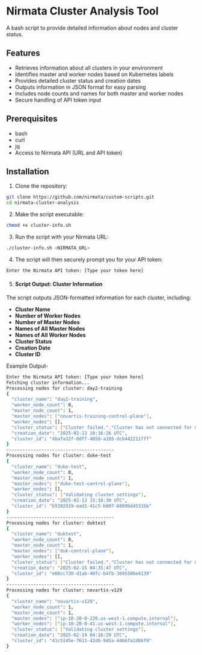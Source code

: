 # Nirmata Cluster Analysis Tool

A bash script to provide detailed information about nodes and cluster status. 

## Features

- Retrieves information about all clusters in your environment
- Identifies master and worker nodes based on Kubernetes labels
- Provides detailed cluster status and creation dates
- Outputs information in JSON format for easy parsing
- Includes node counts and names for both master and worker nodes
- Secure handling of API token input

## Prerequisites

- bash
- curl
- jq
- Access to Nirmata API (URL and API token)

## Installation

1. Clone the repository:
```bash
git clone https://github.com/nirmata/custom-scripts.git
cd nirmata-cluster-analysis
```
2. Make the script executable:
```bash
chmod +x cluster-info.sh
```
3. Run the script with your Nirmata URL:
```bash
./cluster-info.sh <NIRMATA_URL>
```
4. The script will then securely prompt you for your API token:
```bash
Enter the Nirmata API token: [Type your token here]

```

5. #### Script Output: Cluster Information  

The script outputs JSON-formatted information for each cluster, including:  

- **Cluster Name**  
- **Number of Worker Nodes**  
- **Number of Master Nodes**  
- **Names of All Master Nodes**  
- **Names of All Worker Nodes**  
- **Cluster Status**  
- **Creation Date**  
- **Cluster ID**  

Example Output- 
```bash
Enter the Nirmata API token: [Type your token here]
Fetching cluster information...
Processing nodes for cluster: day2-training
{
  "cluster_name": "day2-training",
  "worker_node_count": 0,
  "master_node_count": 1,
  "master_nodes": ["novartis-training-control-plane"],
  "worker_nodes": [],
  "cluster_status": ["Cluster failed.","Cluster has not connected for more than 30 minutes. Last error: Failed to checkClusterConnection. not connected"],
  "creation_date": "2025-02-13 10:16:26 UTC",
  "cluster_id": "4bafa32f-0dff-4050-a105-dcb442211fff"
}
----------------------------------------
Processing nodes for cluster: duke-test
{
  "cluster_name": "duke-test",
  "worker_node_count": 0,
  "master_node_count": 1,
  "master_nodes": ["duke-test-control-plane"],
  "worker_nodes": [],
  "cluster_status": ["Validating cluster settings"],
  "creation_date": "2025-02-13 15:10:30 UTC",
  "cluster_id": "b5302919-ead1-41c5-b607-68896d4531bb"
}
----------------------------------------
Processing nodes for cluster: duktest
{
  "cluster_name": "duktest",
  "worker_node_count": 0,
  "master_node_count": 1,
  "master_nodes": ["duk-control-plane"],
  "worker_nodes": [],
  "cluster_status": ["Cluster failed.","Cluster has not connected for more than 30 minutes. Last error: Failed to checkClusterConnection. not connected"],
  "creation_date": "2025-02-15 04:35:47 UTC",
  "cluster_id": "e60cc730-d1ab-40fc-b4fb-3605586e4139"
}
----------------------------------------
Processing nodes for cluster: novartis-v129
{
  "cluster_name": "novartis-v129",
  "worker_node_count": 1,
  "master_node_count": 1,
  "master_nodes": ["ip-10-20-0-220.us-west-1.compute.internal"],
  "worker_nodes": ["ip-10-20-0-41.us-west-1.compute.internal"],
  "cluster_status": ["Validating cluster settings"],
  "creation_date": "2025-02-19 04:16:29 UTC",
  "cluster_id": "41c5145e-7611-42d8-9d5a-4466fa2d86f9"
}

```